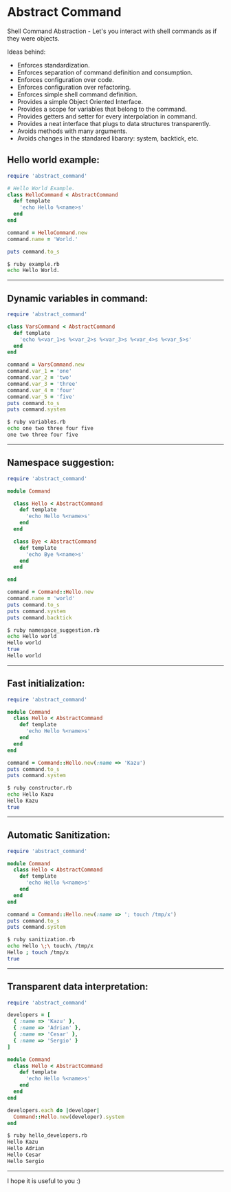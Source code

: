 
# Abstract Command


Shell Command Abstraction - Let's you interact with shell commands as if they were objects.


Ideas behind:


* Enforces standardization.
* Enforces separation of command definition and consumption.
* Enforces configuration over code.
* Enforces configuration over refactoring.
* Enforces simple shell command definition.
* Provides a simple Object Oriented Interface.
* Provides a scope for variables that belong to the command.
* Provides getters and setter for every interpolation in command.
* Provides a neat interface that plugs to data structures transparently.
* Avoids methods with many arguments.
* Avoids changes in the standared libarary: system, backtick, etc.



Hello world example:
--------------------------------------------------------------------------------
```ruby
require 'abstract_command'

# Hello World Example.
class HelloCommand < AbstractCommand
  def template
    'echo Hello %<name>s'
  end
end

command = HelloCommand.new
command.name = 'World.'

puts command.to_s
```

```bash
$ ruby example.rb
echo Hello World.
```
--------------------------------------------------------------------------------








Dynamic variables in command:
--------------------------------------------------------------------------------
```ruby
require 'abstract_command'

class VarsCommand < AbstractCommand
  def template
    'echo %<var_1>s %<var_2>s %<var_3>s %<var_4>s %<var_5>s'
  end
end

command = VarsCommand.new
command.var_1 = 'one'
command.var_2 = 'two'
command.var_3 = 'three'
command.var_4 = 'four'
command.var_5 = 'five'
puts command.to_s
puts command.system
```

```bash
$ ruby variables.rb
echo one two three four five
one two three four five
```
--------------------------------------------------------------------------------








Namespace suggestion:
--------------------------------------------------------------------------------
```ruby
require 'abstract_command'

module Command

  class Hello < AbstractCommand
    def template
      'echo Hello %<name>s'
    end
  end

  class Bye < AbstractCommand
    def template
      'echo Bye %<name>s'
    end
  end

end

command = Command::Hello.new
command.name = 'world'
puts command.to_s
puts command.system
puts command.backtick
```

```bash
$ ruby namespace_suggestion.rb
echo Hello world
Hello world
true
Hello world
```
--------------------------------------------------------------------------------








Fast initialization:
--------------------------------------------------------------------------------
```ruby
require 'abstract_command'

module Command
  class Hello < AbstractCommand
    def template
      'echo Hello %<name>s'
    end
  end
end

command = Command::Hello.new(:name => 'Kazu')
puts command.to_s
puts command.system
```

```bash
$ ruby constructor.rb
echo Hello Kazu
Hello Kazu
true
```
--------------------------------------------------------------------------------








Automatic Sanitization:
--------------------------------------------------------------------------------
```ruby
require 'abstract_command'

module Command
  class Hello < AbstractCommand
    def template
      'echo Hello %<name>s'
    end
  end
end

command = Command::Hello.new(:name => '; touch /tmp/x')
puts command.to_s
puts command.system
```

```bash
$ ruby sanitization.rb
echo Hello \;\ touch\ /tmp/x
Hello ; touch /tmp/x
true
```
--------------------------------------------------------------------------------








Transparent data interpretation:
--------------------------------------------------------------------------------
```ruby
require 'abstract_command'

developers = [
  { :name => 'Kazu' },
  { :name => 'Adrian' },
  { :name => 'Cesar' },
  { :name => 'Sergio' }
]

module Command
  class Hello < AbstractCommand
    def template
      'echo Hello %<name>s'
    end
  end
end

developers.each do |developer|
  Command::Hello.new(developer).system
end
```

```bash
$ ruby hello_developers.rb
Hello Kazu
Hello Adrian
Hello Cesar
Hello Sergio
```
--------------------------------------------------------------------------------









I hope it is useful to you :)

